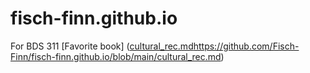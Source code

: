# fisch-finn.github.io
For BDS 311
[Favorite book] ([cultural_rec.md](https://github.com/Fisch-Finn/fisch-finn.github.io/blob/main/cultural_rec.md)https://github.com/Fisch-Finn/fisch-finn.github.io/blob/main/cultural_rec.md)


